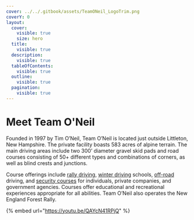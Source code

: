 ```yaml
---
cover: ../../.gitbook/assets/TeamONeil_LogoTrim.png
coverY: 0
layout:
  cover:
    visible: true
    size: hero
  title:
    visible: true
  description:
    visible: true
  tableOfContents:
    visible: true
  outline:
    visible: true
  pagination:
    visible: true
---
```


# Meet Team O'Neil

Founded in 1997 by Tim O’Neil, Team O’Neil is located just outside Littleton, New Hampshire. The private facility boasts 583 acres of alpine terrain. The main driving areas include two 300’ diameter gravel skid pads and road courses consisting of 50+ different types and combinations of corners, as well as blind crests and junctions.

Course offerings include [rally driving](https://teamoneil.com/rally-school/), [winter driving](https://teamoneil.com/product/winter-safe-driving/) schools, [off-road](https://teamoneil.com/off-road/) driving, and [security courses](https://teamoneil.com/government-overview/) for individuals, private companies, and government agencies. Courses offer educational and recreational experiences appropriate for all abilities. Team O’Neil also operates the New England Forest Rally.



{% embed url="https://youtu.be/QAYcN41RPjQ" %}

